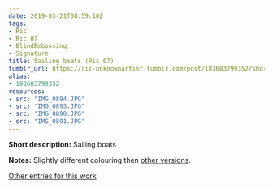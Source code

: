 ```yaml
---
date: 2019-03-21T08:59:10Z
tags:
- Ric
- Ric 07
- BlindEmbossing
- Signature
title: Sailing boats (Ric 07)
tumblr_url: https://ric-unknownartist.tumblr.com/post/183603799352/short-description-sailing-boats-notes-slightly
alias:
- 183603799352
resources:
- src: "IMG_0894.JPG"
- src: "IMG_0893.JPG"
- src: "IMG_0890.JPG"
- src: "IMG_0891.JPG"
---
```


**Short description:** Sailing boats

**Notes:** Slightly different colouring then [other versions](/tags/Ric-07).

[Other entries for this work](/tags/Ric-07)
